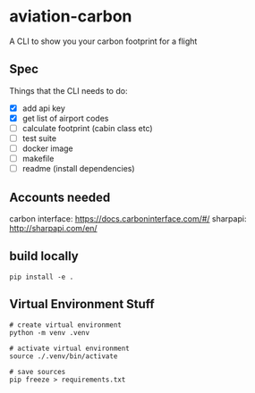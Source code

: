 # aviation-carbon
A CLI to show you your carbon footprint for a flight

## Spec

Things that the CLI needs to do:

- [x] add api key
- [x] get list of airport codes
- [ ] calculate footprint (cabin class etc)
- [ ] test suite
- [ ] docker image
- [ ] makefile
- [ ] readme (install dependencies)

## Accounts needed
carbon interface: https://docs.carboninterface.com/#/
sharpapi: http://sharpapi.com/en/

## build locally 

```shell
pip install -e .
```

## Virtual Environment Stuff

```shell
# create virtual environment
python -m venv .venv

# activate virtual environment
source ./.venv/bin/activate

# save sources
pip freeze > requirements.txt
```